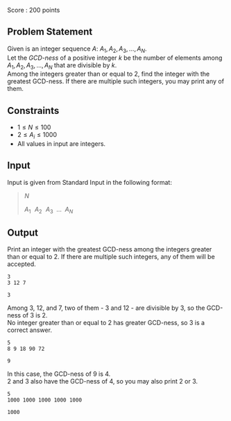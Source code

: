 Score : $200$ points

## Problem Statement

Given is an integer sequence $A$: $A_1, A_2, A_3, \dots, A_N$.<br>
Let the *GCD-ness* of a positive integer $k$ be the number of elements among $A_1, A_2, A_3, \dots, A_N$ that are divisible by $k$.<br>
Among the integers greater than or equal to $2$, find the integer with the greatest GCD-ness. If there are multiple such integers, you may print any of them.  

## Constraints

- $1 \le N \le 100$
- $2 \le A_i \le 1000$
- All values in input are integers.

## Input

Input is given from Standard Input in the following format:

> $N$
> 
> $A_1 \hspace{7pt} A_2 \hspace{7pt} A_3 \hspace{5pt} \dots \hspace{5pt} A_N$

## Output

Print an integer with the greatest GCD-ness among the integers greater than or equal to $2$. If there are multiple such integers, any of them will be accepted.

```input1
3
3 12 7
```

```output1
3
```

Among $3$, $12$, and $7$, two of them - $3$ and $12$ - are divisible by $3$, so the GCD-ness of $3$ is $2$.<br>
No integer greater than or equal to $2$ has greater GCD-ness, so $3$ is a correct answer.  

```input2
5
8 9 18 90 72
```

```output2
9
```

In this case, the GCD-ness of $9$ is $4$.<br>
$2$ and $3$ also have the GCD-ness of $4$, so you may also print $2$ or $3$.  

```input3
5
1000 1000 1000 1000 1000
```

```output3
1000
```